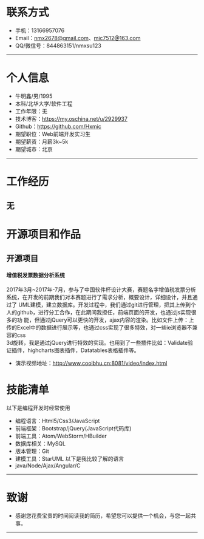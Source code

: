 # 联系方式
- 手机：13166957076
- Email：nmx2678@gmail.com、mic7512@163.com 
- QQ/微信号：844863151/nmxsu123
---
# 个人信息
 - 牛明鑫/男/1995
 - 本科/北华大学/软件工程
 - 工作年限：无
 - 技术博客：https://my.oschina.net/u/2929937
 - Github：https://github.com/Hxmic
 - 期望职位：Web前端开发实习生
 - 期望薪资：月薪3k~5k
 - 期望城市：北京
---
# 工作经历
无
---
# 开源项目和作品

## 开源项目


#### 增值税发票数据分析系统
2017年3月~2017年-7月，参与了中国软件杯设计大赛，赛题名字增值税发票分析系统，在开发的前期我们对本赛题进行了需求分析，概要设计，详细设计，并且通过了
UML建模，建立数据库。开发过程中，我们通过git进行管理，把其上传到个人的github，进行分工合作，在此期间我担任，前端页面的开发，也通过js实现很多的功
能，但通过jQuery可以更快的开发，ajax内容的渲染。比如文件上传：上传的Excel中的数据进行展示等，也通过css实现了很多特效，对一些ie浏览器不兼容的css  
3d旋转，我是通过jQuery进行特效的实现。也用到了一些插件比如：Validate验证插件，highcharts图表插件，Datatables表格插件等。
* 演示视频地址：http://www.coolbhu.cn:8081/video/index.html


# 技能清单
以下是编程开发时经常使用
- 编程语言：Html5/Css3/JavaScript
- 前端框架：Bootstrap/jQuery(JavaScript代码库)
- 前端工具：Atom/WebStorm/HBuilder
- 数据库相关：MySQL
- 版本管理：Git
- 建模工具：StarUML
以下是我比较了解的语言
- java/Node/Ajax/Angular/C
---

# 致谢
- 感谢您花费宝贵的时间阅读我的简历，希望您可以提供一个机会，与您一起共事。
---
